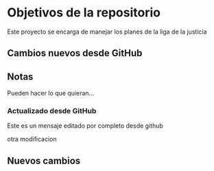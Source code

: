 # Objetivos de la repositorio

Este proyecto se encarga de manejar los planes de la liga de la justicia
## Cambios nuevos desde GitHub

## Notas
Pueden hacer lo que quieran...

### Actualizado desde GitHub
Este es un mensaje editado por completo desde github

otra modificacion

## Nuevos cambios
